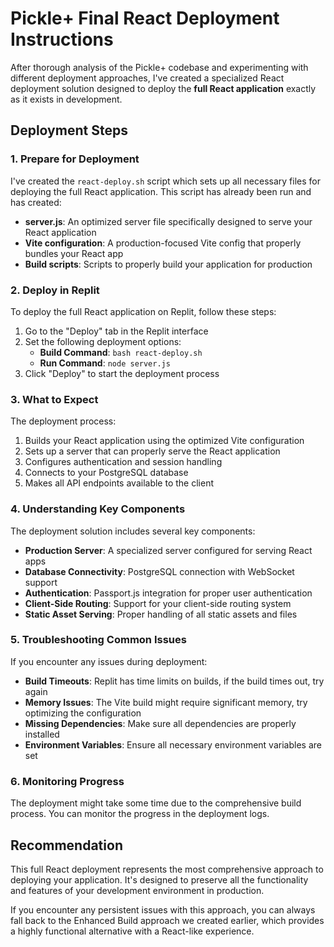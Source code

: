 # Pickle+ Final React Deployment Instructions

After thorough analysis of the Pickle+ codebase and experimenting with different deployment approaches, I've created a specialized React deployment solution designed to deploy the **full React application** exactly as it exists in development.

## Deployment Steps

### 1. Prepare for Deployment

I've created the `react-deploy.sh` script which sets up all necessary files for deploying the full React application. This script has already been run and has created:

- **server.js**: An optimized server file specifically designed to serve your React application
- **Vite configuration**: A production-focused Vite config that properly bundles your React app
- **Build scripts**: Scripts to properly build your application for production

### 2. Deploy in Replit

To deploy the full React application on Replit, follow these steps:

1. Go to the "Deploy" tab in the Replit interface
2. Set the following deployment options:
   - **Build Command**: `bash react-deploy.sh`
   - **Run Command**: `node server.js`
3. Click "Deploy" to start the deployment process

### 3. What to Expect

The deployment process:
1. Builds your React application using the optimized Vite configuration
2. Sets up a server that can properly serve the React application
3. Configures authentication and session handling
4. Connects to your PostgreSQL database
5. Makes all API endpoints available to the client

### 4. Understanding Key Components

The deployment solution includes several key components:

- **Production Server**: A specialized server configured for serving React apps
- **Database Connectivity**: PostgreSQL connection with WebSocket support
- **Authentication**: Passport.js integration for proper user authentication
- **Client-Side Routing**: Support for your client-side routing system
- **Static Asset Serving**: Proper handling of all static assets and files

### 5. Troubleshooting Common Issues

If you encounter any issues during deployment:

- **Build Timeouts**: Replit has time limits on builds, if the build times out, try again
- **Memory Issues**: The Vite build might require significant memory, try optimizing the configuration
- **Missing Dependencies**: Make sure all dependencies are properly installed
- **Environment Variables**: Ensure all necessary environment variables are set

### 6. Monitoring Progress

The deployment might take some time due to the comprehensive build process. You can monitor the progress in the deployment logs.

## Recommendation

This full React deployment represents the most comprehensive approach to deploying your application. It's designed to preserve all the functionality and features of your development environment in production.

If you encounter any persistent issues with this approach, you can always fall back to the Enhanced Build approach we created earlier, which provides a highly functional alternative with a React-like experience.